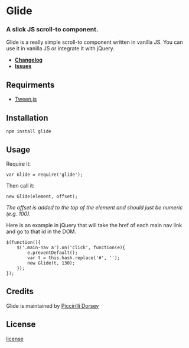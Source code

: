 # Glide
### A slick JS scroll-to component.

Glide is a really simple scroll-to component written in vanilla JS. You can use it in vanilla JS or integrate it with jQuery.

- **[Changelog](https://github.com/picdorsey/glide/releases)**
- **[Issues](https://github.com/picdorsey/glide/issues)**

## Requirments
- [Tween.js](https://github.com/sole/tween.js/)

## Installation

```
npm install glide
```

## Usage

Require it:

```
var Glide = require('glide');
```

Then call it:

```
new Glide(element, offset);
```

*The offset is added to the top of the element and should just be numeric (e.g. 100).*

Here is an example in jQuery that will take the href of each main nav link and go to that id in the DOM.

```
$(function(){
    $('.main-nav a').on('click', function(e){
        e.preventDefault();
        var t = this.hash.replace('#', '');
        new Glide(t, 130);
    });
});
```

## Credits

Glide is maintained by [Piccirilli Dorsey](https://github.com/picdorsey)

## License

[license](LICENSE)